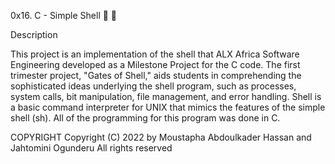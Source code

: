 0x16. C - Simple Shell
📄 🚀

Description

This project is an implementation of the shell that ALX Africa Software Engineering developed as a Milestone Project for the C code.
The first trimester project, "Gates of Shell," aids students in comprehending the sophisticated ideas underlying the shell program, such as processes, system calls, bit manipulation, file management, and error handling.
Shell is a basic command interpreter for UNIX that mimics the features of the simple shell (sh).
All of the programming for this program was done in C.

COPYRIGHT
Copyright (C) 2022 by Moustapha Abdoulkader Hassan  and Jahtomini Ogunderu
All rights reserved
